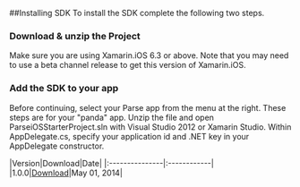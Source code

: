 ﻿##Installing SDK
To install the SDK complete the following two steps.

### Download & unzip the Project
Make sure you are using Xamarin.iOS 6.3 or above. Note that you may need to use a beta channel release to get this version of Xamarin.iOS.

### Add the SDK to your app
Before continuing, select your Parse app from the menu at the right. These steps are for your "panda" app.
Unzip the file and open ParseiOSStarterProject.sln with Visual Studio 2012 or Xamarin Studio. Within AppDelegate.cs, specify your application id and .NET key in your AppDelegate constructor.

|Version|Download|Date|
|:---------------|:------------|
|1.0.0|<a href="#">Download</a>|May 01, 2014|